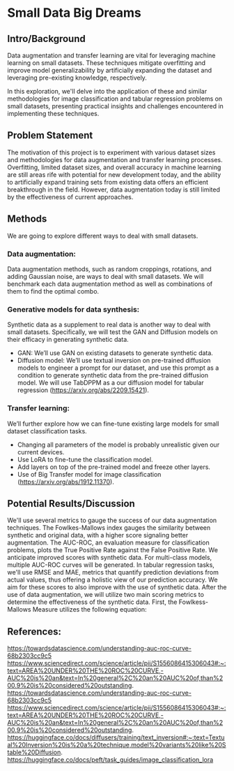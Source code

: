 # Small Data Big Dreams
## Intro/Background

Data augmentation and transfer learning are vital for leveraging machine learning on small datasets. These techniques mitigate overfitting and improve model generalizability by artificially expanding the dataset and leveraging pre-existing knowledge, respectively. 

In this exploration, we'll delve into the application of these and similar methodologies for image classification and tabular regression problems on small datasets, presenting practical insights and challenges encountered in implementing these techniques.

## Problem Statement

The motivation of this project is to experiment with various dataset sizes and methodologies for data augmentation and transfer learning processes. Overfitting, limited dataset sizes, and overall accuracy in machine learning are still areas rife with potential for new development today, and the ability to artificially expand training sets from existing data offers an efficient breakthrough in the field. However, data augmentation today is still limited by the effectiveness of current approaches.

## Methods

We are going to explore different ways to deal with small datasets.

### Data augmentation:
Data augmentation methods, such as random croppings, rotations, and adding Gaussian noise, are ways to deal with small datasets. We will benchmark each data augmentation method as well as combinations of them to find the optimal combo.

### Generative models for data synthesis:
Synthetic data as a supplement to real data is another way to deal with small datasets. Specifically, we will test the GAN and Diffusion models on their efficacy in generating synthetic data.
- GAN: We’ll use GAN on existing datasets to generate synthetic data.
- Diffusion model: We’ll use textual inversion on pre-trained diffusion models to engineer a prompt for our dataset, and use this prompt as a condition to generate synthetic data from the pre-trained diffusion model. We will use TabDPPM as a our diffusion model for tabular regression (https://arxiv.org/abs/2209.15421).
### Transfer learning: 
We’ll further explore how we can fine-tune existing large models for small dataset classification tasks.
- Changing all parameters of the model is probably unrealistic given our current devices.
- Use LoRA to fine-tune the classification model.
- Add layers on top of the pre-trained model and freeze other layers.
- Use of Big Transfer model for image classification (https://arxiv.org/abs/1912.11370).
## Potential Results/Discussion

We'll use several metrics to gauge the success of our data augmentation techniques. The Fowlkes-Mallows index gauges the similarity between synthetic and original data, with a higher score signaling better augmentation. The AUC-ROC, an evaluation measure for classification problems, plots the True Positive Rate against the False Positive Rate. We anticipate improved scores with synthetic data. For multi-class models, multiple AUC-ROC curves will be generated. In tabular regression tasks, we'll use RMSE and MAE, metrics that quantify prediction deviations from actual values, thus offering a holistic view of our prediction accuracy. We aim for these scores to also improve with the use of synthetic data. After the use of data augmentation, we will utilize two main scoring metrics to determine the effectiveness of the synthetic data. First, the Fowlkess-Mallows Measure utilizes the following equation:

## References:
https://towardsdatascience.com/understanding-auc-roc-curve-68b2303cc9c5
https://www.sciencedirect.com/science/article/pii/S1556086415306043#:~:text=AREA%20UNDER%20THE%20ROC%20CURVE,-AUC%20is%20an&text=In%20general%2C%20an%20AUC%20of,than%200.9%20is%20considered%20outstanding.
https://towardsdatascience.com/understanding-auc-roc-curve-68b2303cc9c5
https://www.sciencedirect.com/science/article/pii/S1556086415306043#:~:text=AREA%20UNDER%20THE%20ROC%20CURVE,-AUC%20is%20an&text=In%20general%2C%20an%20AUC%20of,than%200.9%20is%20considered%20outstanding.
https://huggingface.co/docs/diffusers/training/text_inversion#:~:text=Textual%20Inversion%20is%20a%20technique,model%20variants%20like%20Stable%20Diffusion.
https://huggingface.co/docs/peft/task_guides/image_classification_lora 


